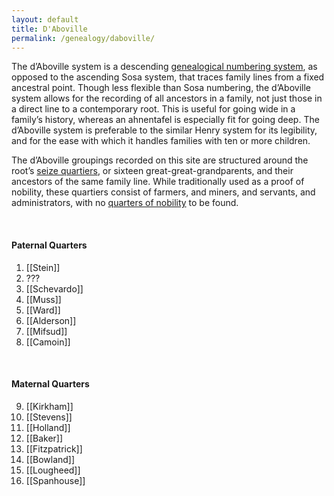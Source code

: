 ```yaml
---
layout: default
title: D'Aboville
permalink: /genealogy/daboville/
---
```


The d’Aboville system is a descending [genealogical numbering system](/genealogical-numbering-system/), as opposed to the ascending Sosa system, that traces family lines from a fixed ancestral point. Though less flexible than Sosa numbering, the d’Aboville system allows for the recording of all ancestors in a family, not just those in a direct line to a contemporary root. This is useful for going wide in a family’s history, whereas an ahnentafel is especially fit for going deep. The d’Aboville system is preferable to the similar Henry system for its legibility, and for the ease with which it handles families with ten or more children.

The d’Aboville groupings recorded on this site are structured around the root’s [seize quartiers](/seize-quartiers/), or sixteen great-great-grandparents, and their ancestors of the same family line. While traditionally used as a proof of nobility, these quartiers consist of farmers, and miners, and servants, and administrators, with no [quarters of nobility](/quarters-of-nobility/) to be found.

<br>

#### Paternal Quarters

1. [[Stein]]
2. ???
3. [[Schevardo]]
4. [[Muss]]
5. [[Ward]]
6. [[Alderson]]
7. [[Mifsud]]
8. [[Camoin]]

<br>

#### Maternal Quarters

9. [[Kirkham]]
10. [[Stevens]]
11. [[Holland]]
12. [[Baker]]
13. [[Fitzpatrick]]
14. [[Bowland]]
15. [[Lougheed]]
16. [[Spanhouse]]

